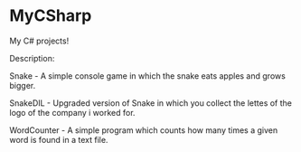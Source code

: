 # MyCSharp 
My C# projects!
 
Description:

Snake - A simple console game in which the snake eats apples and grows bigger.

SnakeDIL - Upgraded version of Snake in which you collect the lettes of the logo of the company i worked for.

WordCounter - A simple program which counts how many times a given word is found in a text file.
